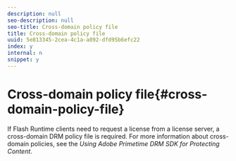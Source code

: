 ```yaml
---
description: null
seo-description: null
seo-title: Cross-domain policy file
title: Cross-domain policy file
uuid: 5e813345-2cea-4c1a-a892-dfd95b6efc22
index: y
internal: n
snippet: y
---
```


# Cross-domain policy file{#cross-domain-policy-file}

If Flash Runtime clients need to request a license from a license server, a cross-domain DRM policy file is required. For more information about cross-domain policies, see the *Using Adobe Primetime DRM SDK for Protecting Content*. 
